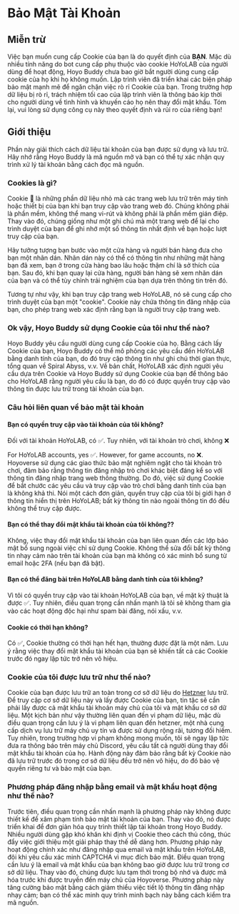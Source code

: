 # Bảo Mật Tài Khoản

## Miễn trừ

Việc bạn muốn cung cấp Cookie của bạn là do quyết định của **BẠN**. Mặc dù nhiều tính năng do bot cung cấp phụ thuộc vào cookie HoYoLAB của người dùng để hoạt động, Hoyo Buddy chưa bao giờ bắt người dùng cung cấp cookie của họ khi họ không muốn. Lập trình viên đã triển khai các biện pháp bảo mật mạnh mẽ để ngăn chặn việc rò rỉ Cookie của bạn. Trong trường hợp dữ liệu bị rò rỉ, trách nhiệm tối cao của lập trình viên là thông báo kịp thời cho người dùng về tình hình và khuyến cáo họ nên thay đổi mật khẩu. Tóm lại, vui lòng sử dụng công cụ này theo quyết định và rủi ro của riêng bạn!

## Giới thiệu

Phần này giải thích cách dữ liệu tài khoản của bạn được sử dụng và lưu trữ. Hãy nhớ rằng Hoyo Buddy là mã nguồn mở và bạn có thể tự xác nhận quy trình xử lý tài khoản bằng cách đọc mã nguồn.

### Cookies là gì?

Cookie 🍪 là những phần dữ liệu nhỏ mà các trang web lưu trữ trên máy tính hoặc thiết bị của bạn khi bạn truy cập vào trang web đó. Chúng không phải là phần mềm, không thể mang vi-rút và không phải là phần mềm gián điệp. Thay vào đó, chúng giống như một ghi chú mà một trang web để lại cho trình duyệt của bạn để ghi nhớ một số thông tin nhất định về bạn hoặc lượt truy cập của bạn.

Hãy tưởng tượng bạn bước vào một cửa hàng và người bán hàng đưa cho bạn một nhãn dán. Nhãn dán này có thể có thông tin như những mặt hàng bạn đã xem, bạn ở trong cửa hàng bao lâu hoặc thậm chí là sở thích của bạn. Sau đó, khi bạn quay lại cửa hàng, người bán hàng sẽ xem nhãn dán của bạn và có thể tùy chỉnh trải nghiệm của bạn dựa trên thông tin trên đó.

Tương tự như vậy, khi bạn truy cập trang web HoYoLAB, nó sẽ cung cấp cho trình duyệt của bạn một "cookie". Cookie này chứa thông tin đăng nhập của bạn, cho phép trang web xác định rằng bạn là người truy cập trang web.

### Ok vậy, Hoyo Buddy sử dụng Cookie của tôi như thế nào?

Hoyo Buddy yêu cầu người dùng cung cấp Cookie của họ. Bằng cách lấy Cookie của bạn, Hoyo Buddy có thể mô phỏng các yêu cầu đến HoYoLAB bằng danh tính của bạn, do đó truy cập thông tin như ghi chú thời gian thực, tổng quan về Spiral Abyss, v.v. Về bản chất, HoYoLAB xác định người yêu cầu dựa trên Cookie và Hoyo Buddy sử dụng Cookie của bạn để thông báo cho HoYoLAB rằng người yêu cầu là bạn, do đó có được quyền truy cập vào thông tin được lưu trữ trong tài khoản của bạn.

### Câu hỏi liên quan về bảo mật tài khoản

#### Bạn có quyền truy cập vào tài khoản của tôi không?

Đối với tài khoản HoYoLAB, có ✅. Tuy nhiên, với tài khoản trò chơi, không ❌

For HoYoLAB accounts, yes ✅. However, for game accounts, no ❌. Hoyoverse sử dụng các giao thức bảo mật nghiêm ngặt cho tài khoản trò chơi, đảm bảo rằng thông tin đăng nhập trò chơi khác biệt đáng kể so với thông tin đăng nhập trang web thông thường. Do đó, việc sử dụng Cookie để bắt chước các yêu cầu và truy cập vào trò chơi bằng danh tính của bạn là không khả thi. Nói một cách đơn giản, quyền truy cập của tôi bị giới hạn ở thông tin hiển thị trên HoYoLAB; bất kỳ thông tin nào ngoài thông tin đó đều không thể truy cập được.

#### Bạn có thể thay đổi mật khẩu tài khoản của tôi không??

Không, việc thay đổi mật khẩu tài khoản của bạn liên quan đến các lớp bảo mật bổ sung ngoài việc chỉ sử dụng Cookie. Không thể sửa đổi bất kỳ thông tin nhạy cảm nào trên tài khoản của bạn mà không có xác minh bổ sung từ email hoặc 2FA (nếu bạn đã bật).

#### Bạn có thể đăng bài trên HoYoLAB bằng danh tính của tôi không?

Vì tôi có quyền truy cập vào tài khoản HoYoLAB của bạn, về mặt kỹ thuật là được ✅. Tuy nhiên, điều quan trọng cần nhấn mạnh là tôi sẽ không tham gia vào các hoạt động độc hại như spam bài đăng, nói xấu, v.v.

#### Cookie có thời hạn không?

Có ✅, Cookie thường có thời hạn hết hạn, thường được đặt là một năm. Lưu ý rằng việc thay đổi mật khẩu tài khoản của bạn sẽ khiến tất cả các Cookie trước đó ngay lập tức trở nên vô hiệu.

### Cookie của tôi được lưu trữ như thế nào?

Cookie của bạn được lưu trữ an toàn trong cơ sở dữ liệu do [Hetzner](https://www.hetzner.com/) lưu trữ. Để truy cập cơ sở dữ liệu này và lấy được Cookie của bạn, tin tặc sẽ cần phải lấy được cả mật khẩu tài khoản máy chủ của tôi và mật khẩu cơ sở dữ liệu. Một kịch bản như vậy thường liên quan đến vi phạm dữ liệu, mặc dù điều quan trọng cần lưu ý là vi phạm liên quan đến hetzner, một nhà cung cấp dịch vụ lưu trữ máy chủ uy tín và được sử dụng rộng rãi, tương đối hiếm. Tuy nhiên, trong trường hợp vi phạm không mong muốn, tôi sẽ ngay lập tức đưa ra thông báo trên máy chủ Discord, yêu cầu tất cả người dùng thay đổi mật khẩu tài khoản của họ. Hành động này đảm bảo rằng bất kỳ Cookie nào đã lưu trữ trước đó trong cơ sở dữ liệu đều trở nên vô hiệu, do đó bảo vệ quyền riêng tư và bảo mật của bạn.

### Phương pháp đăng nhập bằng email và mật khẩu hoạt động như thế nào?

Trước tiên, điều quan trọng cần nhấn mạnh là phương pháp này không được thiết kế để xâm phạm tính bảo mật tài khoản của bạn. Thay vào đó, nó được triển khai để đơn giản hóa quy trình thiết lập tài khoản trong Hoyo Buddy. Nhiều người dùng gặp khó khăn khi định vị Cookie theo cách thủ công, thúc đẩy việc giới thiệu một giải pháp thay thế dễ dàng hơn. Phương pháp này hoạt động chính xác như đăng nhập qua email và mật khẩu trên HoYoLAB, đôi khi yêu cầu xác minh CAPTCHA vì mục đích bảo mật. Điều quan trọng cần lưu ý là email và mật khẩu của bạn không bao giờ được lưu trữ trong cơ sở dữ liệu. Thay vào đó, chúng được lưu tạm thời trong bộ nhớ và được mã hóa trước khi được truyền đến máy chủ của Hoyoverse. Phương pháp này tăng cường bảo mật bằng cách giảm thiểu việc tiết lộ thông tin đăng nhập nhạy cảm; bạn có thể xác minh quy trình minh bạch này bằng cách kiểm tra mã nguồn.
